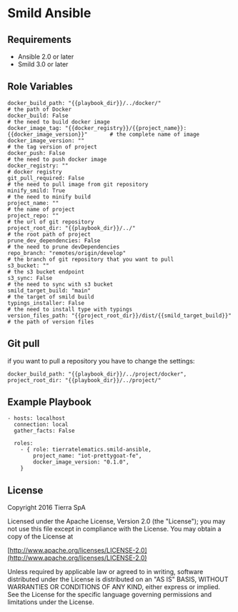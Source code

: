 # Smild Ansible

## Requirements

* Ansible 2.0 or later
* Smild 3.0 or later

## Role Variables

    docker_build_path: "{{playbook_dir}}/../docker/"                                        # the path of Docker
    docker_build: False                                                                     # the need to build docker image
    docker_image_tag: "{{docker_registry}}/{{project_name}}:{{docker_image_version}}"       # the complete name of image
    docker_image_version: ""                                                                # the tag version of project
    docker_push: False                                                                      # the need to push docker image
    docker_registry: ""                                                                     # docker registry
    git_pull_required: False                                                                # the need to pull image from git repository
    minify_smild: True                                                                      # the need to minify build
    project_name: ""                                                                        # the name of project
    project_repo: ""                                                                        # the url of git repository
    project_root_dir: "{{playbook_dir}}/../"                                                # the root path of project
    prune_dev_dependencies: False                                                           # the need to prune devDependencies
    repo_branch: "remotes/origin/develop"                                                   # the branch of git repository that you want to pull
    s3_bucket: ""                                                                           # the s3 bucket endpoint
    s3_sync: False                                                                          # the need to sync with s3 bucket
    smild_target_build: "main"                                                              # the target of smild build
    typings_installer: False                                                                # the need to install type with typings
    version_files_path: "{{project_root_dir}}/dist/{{smild_target_build}}"                  # the path of version files


## Git pull
if you want to pull a repository you have to change the settings:
``` 
docker_build_path: "{{playbook_dir}}/../project/docker",
project_root_dir: "{{playbook_dir}}/../project/" 
```

## Example Playbook

    - hosts: localhost
      connection: local
      gather_facts: False

      roles:
        - { role: tierratelematics.smild-ansible,
            project_name: "iot-prettygoat-fe",
            docker_image_version: "0.1.0",
        }

## License

Copyright 2016 Tierra SpA

Licensed under the Apache License, Version 2.0 (the "License");
you may not use this file except in compliance with the License.
You may obtain a copy of the License at

[http://www.apache.org/licenses/LICENSE-2.0](http://www.apache.org/licenses/LICENSE-2.0)

Unless required by applicable law or agreed to in writing, software
distributed under the License is distributed on an "AS IS" BASIS,
WITHOUT WARRANTIES OR CONDITIONS OF ANY KIND, either express or implied.
See the License for the specific language governing permissions and
limitations under the License.